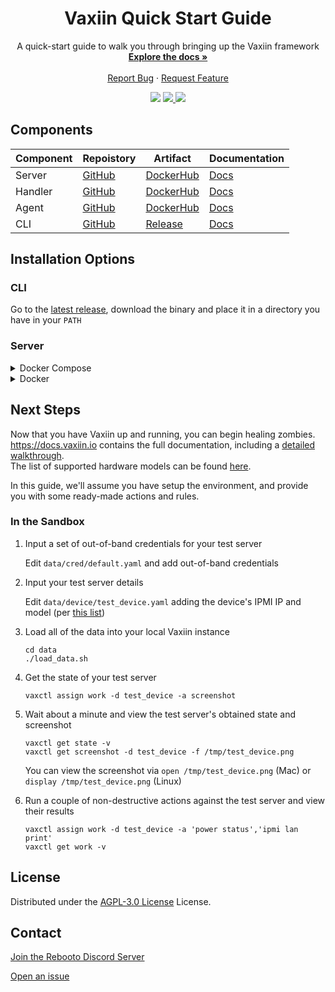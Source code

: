 <div id="top"></div>
<div align="center">
  <h1 align="center">Vaxiin Quick Start Guide</h1>

  <p align="center">
    A quick-start guide to walk you through bringing up the Vaxiin framework
    <br />
    <a href="https://docs.vaxiin.io"><strong>Explore the docs »</strong></a>
    <br />
    <br />
    <a href="https://github.com/rebootoio/vaxiin-sandbox/issues/new?assignees=&labels=bug&template=bug_report.md&title=">Report Bug</a>
    ·
    <a href="https://github.com/rebootoio/vaxiin-sandbox/issues/new?assignees=&labels=enhancement&template=feature_request.md&title=">Request Feature</a>
  </p>
    <a >
    <img src='https://img.shields.io/github/v/tag/rebootoio/vaxiin-sandbox?style=for-the-badge'>
  </a>
  <a href='https://discord.gg/aEJ6qwcCGs'>
    <img src='https://img.shields.io/discord/813371439469297674?style=for-the-badge'>
  </a>
  <a href='https://github.com/rebootoio/vaxiin-sandbox/blob/main/LICENSE'>
    <img src='https://img.shields.io/github/license/rebootoio/vaxiin-sandbox?style=for-the-badge'>
  </a>
</div>

## Components
| Component | Repoistory | Artifact | Documentation |
|-----------|------------|----------|------|
| Server | [GitHub](https://github.com/rebootoio/vaxiin-server) | [DockerHub](https://hub.docker.com/repository/docker/rebooto/vaxiin-server) | [Docs](https://docs.vaxiin.io/configuration/server) |
| Handler | [GitHub](https://github.com/rebootoio/vaxiin-handler) | [DockerHub](https://hub.docker.com/repository/docker/rebooto/vaxiin-handler) | [Docs](https://docs.vaxiin.io/configuration/handler) |
| Agent | [GitHub](https://github.com/rebootoio/vaxiin-agent) | [DockerHub](https://hub.docker.com/repository/docker/rebooto/vaxiin-agent) | [Docs](https://docs.vaxiin.io/configuration/agent) |
| CLI | [GitHub](https://github.com/rebootoio/vaxctl)| [Release](https://github.com/rebootoio/vaxctl/releases) | [Docs](https://docs.vaxiin.io/configuration/cli) |

## Installation Options

### CLI

Go to the [latest release](https://github.com/rebootoio/vaxctl/releases/latest), download the binary and place it in a directory you have in your `PATH`

### Server
<details>
<summary>Docker Compose</summary>

   ```
   docker-compose up -d
   ```
   
</details>

<details>
<summary>Docker</summary>

   ```
   docker run -d -v $(pwd):/db -p 5000:5000 --rm rebooto/vaxiin-server
   docker run -d --net host --rm rebooto/vaxiin-handler
   ```
</details>


## Next Steps

Now that you have Vaxiin up and running, you can begin healing zombies.\
https://docs.vaxiin.io contains the full documentation, including a [detailed walkthrough](https://docs.vaxiin.io/getting-started/walkthrough).\
The list of supported hardware models can be found [here](https://docs.vaxiin.io/faq#what-models-do-you-support).

In this guide, we'll assume you have setup the environment, and provide you with some ready-made actions and rules.

### In the Sandbox

1. Input a set of out-of-band credentials for your test server

   Edit `data/cred/default.yaml` and add out-of-band credentials

2. Input your test server details

   Edit `data/device/test_device.yaml` adding the device's IPMI IP and model (per [this list](https://docs.vaxiin.io/faq#what-models-do-you-support))

3. Load all of the data into your local Vaxiin instance

   ```
   cd data
   ./load_data.sh
   ```

4. Get the state of your test server

   ```
   vaxctl assign work -d test_device -a screenshot
   ```

5. Wait about a minute and view the test server's obtained state and screenshot

   ```
   vaxctl get state -v
   vaxctl get screenshot -d test_device -f /tmp/test_device.png
   ```
   You can view the screenshot via `open /tmp/test_device.png` (Mac) or `display /tmp/test_device.png` (Linux)

6. Run a couple of non-destructive actions against the test server and view their results

   ```
   vaxctl assign work -d test_device -a 'power status','ipmi lan print'
   vaxctl get work -v
   ```
   
## License
Distributed under the [AGPL-3.0 License](https://github.com/rebootoio/vaxiin-sandbox/blob/main/LICENSE) License.

## Contact
[Join the Rebooto Discord Server](https://discord.gg/aEJ6qwcCGs)

[Open an issue](https://github.com/rebootoio/vaxiin-sandbox/issues)
